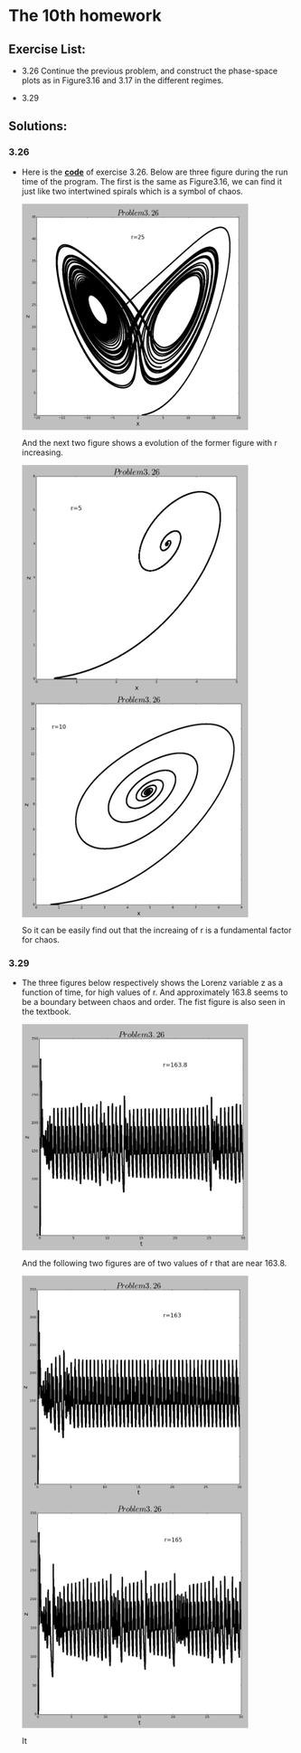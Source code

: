# The 10th homework

## Exercise List:

- 3.26 Continue the previous problem, and construct the phase-space plots as in Figure3.16 and 3.17 in the different regimes.

- 3.29 

## Solutions:

### 3.26 
- Here is the [**code**](code/problem3.26.py) of exercise 3.26. Below are three figure during the run time of the program. The first is the same as Figure3.16, we can find it just like two intertwined spirals which is a symbol of chaos.

  <img src="img/3.26_0.png" width = "400" height = "400" alt="Problem1.3" align=center />

  And the next two figure shows a evolution of the former figure with r increasing.

  <img src="img/3.26_1.png" width = "400" height = "400" alt="Problem1.3" align=center />
  <img src="img/3.26_2.png" width = "400" height = "400" alt="Problem1.3" align=center />

  So it can be easily find out that the increaing of r is a fundamental factor for chaos.

### 3.29
- The three figures below respectively shows the Lorenz variable z as a function of time, for high values of r. And approximately 163.8 seems to be a boundary between chaos and order. The fist figure is also seen in the textbook.

  <img src="img/3.29_0.png" width = "400" height = "400" alt="Problem1.3" align=center />

  And the following two figures are of two values of r that are near 163.8.

  <img src="img/3.29_1.png" width = "400" height = "400" alt="Problem1.3" align=center />
  <img src="img/3.29_2.png" width = "400" height = "400" alt="Problem1.3" align=center />
 
  It
